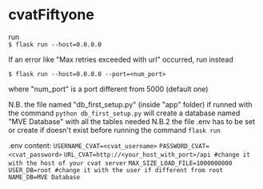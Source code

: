 # cvatFiftyone
run  
`$ flask run --host=0.0.0.0`


If an error like "Max retries exceeded with url" occurred, run instead

`$ flask run --host=0.0.0.0 --port=<num_port>`

where "num_port" is a port different from 5000 (default one)


N.B. the file named "db_first_setup.py" (inside "app" folder) if runned with the command `python db_first_setup.py` will create a database named "MVE Database" with all the tables needed
N.B.2 the file .env has to be set or create if doesn't exist before running the command `flask run`

.env content:
`USERNAME_CVAT=<cvat_username>`
`PASSWORD_CVAT=<cvat_password>`
`URL_CVAT=http://<your_host_with_port>/api #change it with the host of your cvat server`
`MAX_SIZE_LOAD_FILE=1000000000`
`USER_DB=root #change it with the user if different from root`
`NAME_DB=MVE Database`